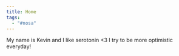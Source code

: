 ```yaml
---
title: Home
tags:
  - "#nosa"
---
```

My name is Kevin and I like serotonin <3 I try to be more optimistic everyday!
